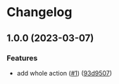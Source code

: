 # Changelog

## 1.0.0 (2023-03-07)


### Features

* add whole action ([#1](https://github.com/chessmango/action-resumed-render/issues/1)) ([93d9507](https://github.com/chessmango/action-resumed-render/commit/93d95071c00ce29b61df4dd5624301abb5812bae))
